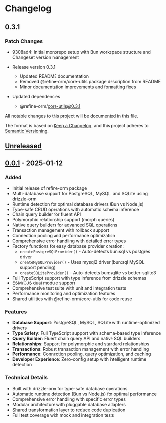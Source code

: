 # Changelog

## 0.3.1

### Patch Changes

- 9308ad4: Initial monorepo setup with Bun workspace structure and Changeset version management
- Release version 0.3.1
  - Updated README documentation
  - Removed @refine-orm/core-utils package description from README
  - Minor documentation improvements and formatting fixes

- Updated dependencies
  - @refine-orm/core-utils@0.3.1

All notable changes to this project will be documented in this file.

The format is based on [Keep a Changelog](https://keepachangelog.com/en/1.0.0/),
and this project adheres to [Semantic Versioning](https://semver.org/spec/v2.0.0.html).

## [Unreleased]

## [0.0.1] - 2025-01-12

### Added

- Initial release of refine-orm package
- Multi-database support for PostgreSQL, MySQL, and SQLite using drizzle-orm
- Runtime detection for optimal database drivers (Bun vs Node.js)
- Type-safe CRUD operations with automatic schema inference
- Chain query builder for fluent API
- Polymorphic relationship support (morph queries)
- Native query builders for advanced SQL operations
- Transaction management with rollback support
- Connection pooling and performance optimization
- Comprehensive error handling with detailed error types
- Factory functions for easy database provider creation:
  - `createPostgreSQLProvider()` - Auto-detects bun:sql vs postgres driver
  - `createMySQLProvider()` - Uses mysql2 driver (bun:sql MySQL support pending)
  - `createSQLiteProvider()` - Auto-detects bun:sqlite vs better-sqlite3
- Full TypeScript support with type inference from drizzle schemas
- ESM/CJS dual module support
- Comprehensive test suite with unit and integration tests
- Performance monitoring and optimization features
- Shared utilities with @refine-orm/core-utils for code reuse

### Features

- **Database Support**: PostgreSQL, MySQL, SQLite with runtime-optimized drivers
- **Type Safety**: Full TypeScript support with schema-based type inference
- **Query Builder**: Fluent chain query API and native SQL builders
- **Relationships**: Support for polymorphic and standard relationships
- **Transactions**: Robust transaction management with error handling
- **Performance**: Connection pooling, query optimization, and caching
- **Developer Experience**: Zero-config setup with intelligent runtime detection

### Technical Details

- Built with drizzle-orm for type-safe database operations
- Automatic runtime detection (Bun vs Node.js) for optimal performance
- Comprehensive error handling with specific error types
- Modular architecture with pluggable database adapters
- Shared transformation layer to reduce code duplication
- Full test coverage with mock and integration tests

[Unreleased]: https://github.com/medz/refine-sql/compare/refine-orm@0.0.1...HEAD
[0.0.1]: https://github.com/medz/refine-sql/releases/tag/refine-orm@0.0.1
